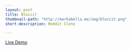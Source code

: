 ```yaml
---
layout: post
title: Bloccit
thumbnail-path: "http://markabella.me/img/bloccit.png"
short-description: Reddit Clone

---
```


<a href="https://rocky-oasis-26129.herokuapp.com/">Live Demo</a>
